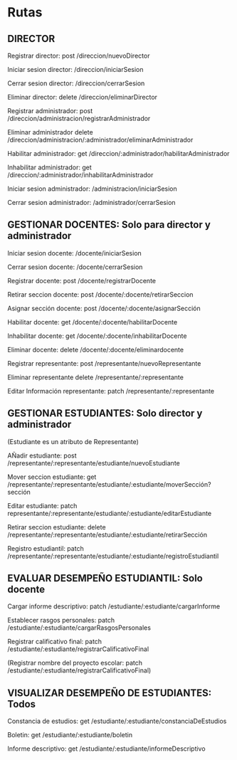 # Rutas

## DIRECTOR

Registrar director: post /direccion/nuevoDirector

Iniciar sesion director: /direccion/iniciarSesion

Cerrar sesion director: /direccion/cerrarSesion

Eliminar director: delete /direccion/eliminarDirector

Registrar administrador: post /direccion/administracion/registrarAdministrador

Eliminar administrador delete /direccion/administracion/:administrador/eliminarAdministrador

Habilitar administrador: get /direccion/:administrador/habilitarAdministrador

Inhabilitar administrador: get /direccion/:administrador/inhabilitarAdministrador

Iniciar sesion administrador: /administracion/iniciarSesion

Cerrar sesion administrador: /administrador/cerrarSesion

## GESTIONAR DOCENTES: Solo para director y administrador

Iniciar sesion docente: /docente/iniciarSesion

Cerrar sesion docente: /docente/cerrarSesion

Registrar docente: post /docente/registrarDocente

Retirar seccion docente: post /docente/:docente/retirarSeccion

Asignar sección docente: post /docente/:docente/asignarSección

Habilitar docente: get /docente/:docente/habilitarDocente

Inhabilitar docente: get /docente/:docente/inhabilitarDocente

Eliminar docente: delete /docente/:docente/eliminardocente

Registrar representante: post /representante/nuevoRepresentante

Eliminar representante delete /representante/:representante

Editar Información representante: patch /representante/:representante

## GESTIONAR ESTUDIANTES: Solo director y administrador

(Estudiante es un atributo de Representante)

AÑadir estudiante: post /representante/:representante/estudiante/nuevoEstudiante

Mover seccion estudiante: get /representante/:representante/estudiante/:estudiante/moverSección?sección

Editar estudiante: patch representante/:representante/estudiante/:estudiante/editarEstudiante

Retirar seccion estudiante: delete /representante/:representante/estudiante/:estudiante/retirarSección

Registro estudiantil: patch /representante/:representante/estudiante/:estudiante/registroEstudiantil

## EVALUAR DESEMPEÑO ESTUDIANTIL: Solo docente

Cargar informe descriptivo: patch /estudiante/:estudiante/cargarInforme 

Establecer rasgos personales: patch /estudiante/:estudiante/cargarRasgosPersonales

Registrar calificativo final: patch /estudiante/:estudiante/registrarCalificativoFinal

(Registrar nombre del proyecto escolar: patch /estudiante/:estudiante/registrarCalificativoFinal)

## VISUALIZAR DESEMPEÑO DE ESTUDIANTES: Todos

Constancia de estudios: get /estudiante/:estudiante/constanciaDeEstudios

Boletin: get /estudiante/:estudiante/boletin

Informe descriptivo: get /estudiante/:estudiante/informeDescriptivo




